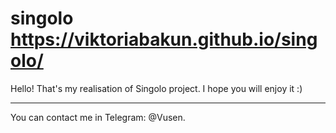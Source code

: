 # singolo https://viktoriabakun.github.io/singolo/
Hello! That's my realisation of Singolo project.
I hope you will enjoy it :)

---
You can contact me in Telegram: @Vusen.
